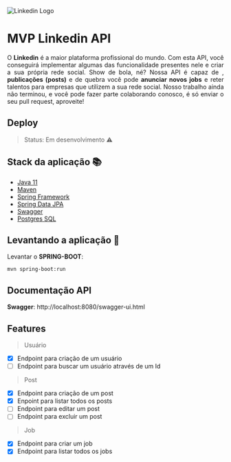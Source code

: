 <img src="https://blog.cloudrail.com/wp-content/uploads/2016/03/LinkedIn.png" alt="Linkedin Logo">

# MVP Linkedin API
<p align="justify">O <b>Linkedin</b> é a maior plataforma profissional do mundo. Com esta API, você conseguirá implementar algumas das funcionalidade presentes nele e criar a sua própria rede social. Show de bola, né? Nossa API é capaz de <b<criar usuários</b>, <b>publicações (posts)</b> e de quebra você pode <b>anunciar novos jobs</b> e reter talentos para empresas que utilizem a sua rede social. Nosso trabalho ainda não terminou, e você pode fazer parte colaborando conosco, é só enviar o seu pull request, aproveite!</p>

## Deploy
> Status: Em desenvolvimento :warning:

## Stack da aplicação :books:
- [Java 11](https://codesandbox.io/)
- [Maven](https://maven.apache.org/)
- [Spring Framework](https://spring.io/projects/spring-framework)
- [Spring Data JPA](https://spring.io/projects/spring-data-jpa)
- [Swagger](https://swagger.io/)
- [Postgres SQL](https://www.postgresql.org/)

## Levantando a aplicação :rocket:

Levantar o **SPRING-BOOT**:
```
mvn spring-boot:run
```

## Documentação API

**Swagger**: http://localhost:8080/swagger-ui.html


## Features
> Usuário
- [x] Endpoint para criação de um usuário
- [ ] Endpoint para buscar um usuário através de um Id
> Post
- [x] Endpoint para criação de um post
- [x] Enpoint para listar todos os posts
- [ ] Endpoint para editar um post
- [ ] Endpoint para excluir um post
> Job
- [x] Endpoint para criar um job
- [x] Endpoint para listar todos os jobs
